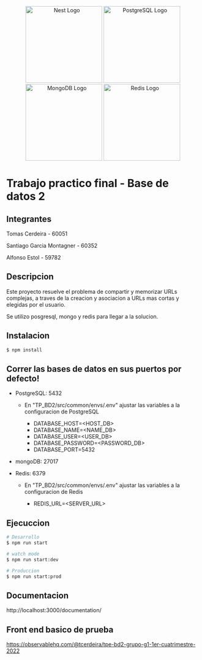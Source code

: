 <p align="center">
  <a href="http://nestjs.com/" target="blank"><img src="https://nestjs.com/img/logo-small.svg" width="200" alt="Nest Logo" /></a>
  <a href="https://www.postgresql.org/" target="blank"><img src="https://upload.wikimedia.org/wikipedia/commons/2/29/Postgresql_elephant.svg" width="200" alt="PostgreSQL Logo" /></a>
  <a href="https://www.mongodb.com/" target="blank"><img src="https://cdn.worldvectorlogo.com/logos/mongodb-icon-1.svg" width="200" alt="MongoDB Logo" /></a>
  <a href="https://redis.io/" target="blank"><img src="https://www.svgrepo.com/show/303460/redis-logo.svg" width="200" alt="Redis Logo" /></a>
</p>

# Trabajo practico final - Base de datos 2

## Integrantes

Tomas Cerdeira - 60051

Santiago Garcia Montagner - 60352

Alfonso Estol - 59782

## Descripcion

Este proyecto resuelve el problema de compartir y memorizar URLs complejas, a traves de la creacion y asociacion a URLs mas cortas y elegidas por el usuario.

Se utilizo posgresql, mongo y redis para llegar a la solucion.

## Instalacion

```bash
$ npm install
```

## Correr las bases de datos en sus puertos por defecto!

- PostgreSQL: 5432
  - En "TP_BD2/src/common/envs/.env" ajustar las variables a la configuracion de PostgreSQL

    * DATABASE_HOST=<HOST_DB>
    * DATABASE_NAME=<NAME_DB>
    * DATABASE_USER=<USER_DB>
    * DATABASE_PASSWORD=<PASSWORD_DB>
    * DATABASE_PORT=5432

- mongoDB: 27017

- Redis: 6379
  - En "TP_BD2/src/common/envs/.env" ajustar las variables a la configuracion de Redis

      * REDIS_URL=<SERVER_URL>

## Ejecuccion

```bash
# Desarrollo
$ npm run start

# watch mode
$ npm run start:dev

# Produccion
$ npm run start:prod
```

## Documentacion

http://localhost:3000/documentation/

## Front end basico de prueba

https://observablehq.com/@tcerdeira/tpe-bd2-grupo-g1-1er-cuatrimestre-2022
